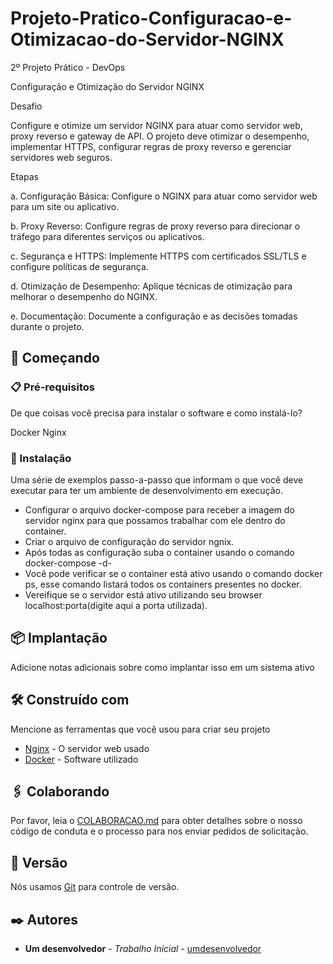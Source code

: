 # Projeto-Pratico-Configuracao-e-Otimizacao-do-Servidor-NGINX

2º Projeto Prático - DevOps

Configuração e Otimização do Servidor NGINX

Desafio

Configure e otimize um servidor NGINX para atuar como servidor web, proxy reverso e gateway de API. O projeto deve otimizar o desempenho, implementar HTTPS, configurar regras de proxy reverso e gerenciar servidores web seguros.


Etapas

a. Configuração Básica: Configure o NGINX para atuar como servidor web para um site ou aplicativo.

b. Proxy Reverso: Configure regras de proxy reverso para direcionar o tráfego para diferentes serviços ou aplicativos.

c. Segurança e HTTPS: Implemente HTTPS com certificados SSL/TLS e configure políticas de segurança.

d. Otimização de Desempenho: Aplique técnicas de otimização para melhorar o desempenho do NGINX.

e. Documentação: Documente a configuração e as decisões tomadas durante o projeto.


## 🚀 Começando

### 📋 Pré-requisitos

De que coisas você precisa para instalar o software e como instalá-lo?

Docker
Nginx

### 🔧 Instalação

Uma série de exemplos passo-a-passo que informam o que você deve executar para ter um ambiente de desenvolvimento em execução.

- Configurar o arquivo docker-compose para receber a imagem do servidor nginx para que possamos trabalhar com ele dentro do container.
- Criar o arquivo de configuração do servidor ngnix.
- Após todas as configuração suba o container usando o comando docker-compose -d-
- Você pode verificar se o container está ativo usando o comando docker ps, esse comando listará todos os containers presentes no docker.
- Vereifique se o servidor está ativo utilizando seu browser localhost:porta(digite aqui a porta utilizada).

## 📦 Implantação

Adicione notas adicionais sobre como implantar isso em um sistema ativo

## 🛠️ Construído com

Mencione as ferramentas que você usou para criar seu projeto

* [Nginx](https://www.nginx.com/) - O servidor web usado
* [Docker](https://www.docker.com/) - Software utilizado

## 🖇️ Colaborando

Por favor, leia o [COLABORACAO.md](https://gist.github.com/usuario/linkParaInfoSobreContribuicoes) para obter detalhes sobre o nosso código de conduta e o processo para nos enviar pedidos de solicitação.

## 📌 Versão

Nós usamos [Git](https://git-scm.com/) para controle de versão. 

## ✒️ Autores

* **Um desenvolvedor** - *Trabalho Inicial* - [umdesenvolvedor](https://github.com/jmillene)

